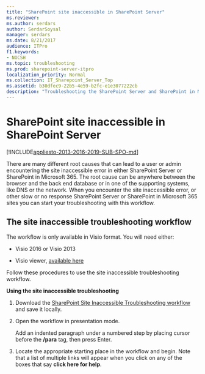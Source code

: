 ```yaml
---
title: "SharePoint site inaccessible in SharePoint Server"
ms.reviewer: 
ms.author: serdars
author: SerdarSoysal
manager: serdars
ms.date: 8/21/2017
audience: ITPro
f1.keywords:
- NOCSH
ms.topic: troubleshooting
ms.prod: sharepoint-server-itpro
localization_priority: Normal
ms.collection: IT_Sharepoint_Server_Top
ms.assetid: b30dfec9-22b5-4e59-b2fc-e1e3077222cb
description: "Troubleshooting the SharePoint Server and SharePoint in Microsoft 365 site inaccessible error can be hard. Here is a workflow that both users and administrators can use to identify and fix some of the most common causes of the site inaccessible error."
---
```


# SharePoint site inaccessible in SharePoint Server

[!INCLUDE[appliesto-2013-2016-2019-SUB-SPO-md](../includes/appliesto-2013-2016-2019-SUB-SPO-md.md)]
  
There are many different root causes that can lead to a user or admin encountering the site inaccessible error in either SharePoint Server or SharePoint in Microsoft 365. The root cause can be anywhere between the browser and the back end database or in one of the supporting systems, like DNS or the network. When you encounter the site inaccessible error, or other slow or no response SharePoint Server or SharePoint in Microsoft 365 sites you can start your troubleshooting with this workflow.
  
## The site inaccessible troubleshooting workflow

The workflow is only available in Visio format. You will need either: 
  
- Visio 2016 or Visio 2013
    
- Visio viewer, [available here](https://go.microsoft.com/fwlink/?LinkId=724303)
    
Follow these procedures to use the site inaccessible troubleshooting workflow. 
  
 **Using the site inaccessible troubleshooting**
  
1. Download the [SharePoint Site Inaccessible Troubleshooting workflow](https://go.microsoft.com/fwlink/?LinkID=724294) and save it locally. 
    
2. Open the workflow in presentation mode.
    
    Add an indented paragraph under a numbered step by placing cursor before the **/para** tag, then press Enter. 
    
3. Locate the appropriate starting place in the workflow and begin. Note that a list of multiple links will appear when you click on any of the boxes that say **click here for help**.

